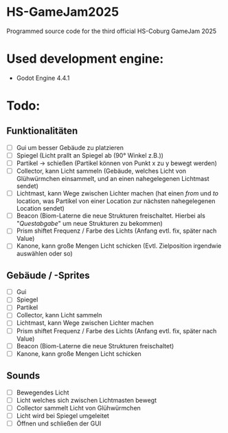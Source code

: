 # HS-GameJam2025
Programmed source code for the third official HS-Coburg GameJam 2025


# Used development engine:
- Godot Engine 4.4.1

# Todo:
## Funktionalitäten
- [ ] Gui um besser Gebäude zu platzieren 
- [ ] Spiegel (Licht prallt an Spiegel ab (90° Winkel z.B.))
- [ ] Partikel -> schießen (Partikel können von Punkt x zu y bewegt werden)
- [ ] Collector, kann Licht sammeln (Gebäude, welches Licht von Glühwürmchen einsammelt, und an einen nahegelegenen Lichtmast sendet)
- [ ] Lichtmast, kann Wege zwischen Lichter machen (hat einen *from* und *to* location, was Partikel von einer Location zur nächsten nahegelegenen Location sendet)
- [ ] Beacon (Biom-Laterne die neue Strukturen freischaltet. Hierbei als "*Questabgabe*" um neue Strukturen zu bekommen)
- [ ] Prism shiftet Frequenz / Farbe des Lichts (Anfang evtl. fix, später nach Value)
- [ ] Kanone, kann große Mengen Licht schicken (Evtl. Zielposition irgendwie auswählen oder so)

## Gebäude / -Sprites
- [ ] Gui 
- [ ] Spiegel
- [ ] Partikel
- [ ] Collector, kann Licht sammeln
- [ ] Lichtmast, kann Wege zwischen Lichter machen
- [ ] Prism shiftet Frequenz / Farbe des Lichts (Anfang evtl. fix, später nach Value)
- [ ] Beacon (Biom-Laterne die neue Strukturen freischaltet)
- [ ] Kanone, kann große Mengen Licht schicken

## Sounds
- [ ] Bewegendes Licht
- [ ] Licht welches sich zwischen Lichtmasten bewegt
- [ ] Collector sammelt Licht von Glühwürmchen
- [ ] Licht wird bei Spiegel umgeleitet
- [ ] Öffnen und schließen der GUI
